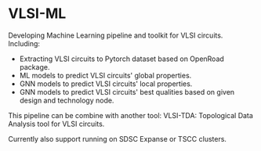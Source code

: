 # VLSI-ML

Developing Machine Learning pipeline and toolkit for VLSI circuits.
Including:
- Extracting VLSI circuits to Pytorch dataset based on OpenRoad package.
- ML models to predict VLSI circuits' global properties.
- GNN models to predict VLSI circuits' local properties.
- GNN models to predict VLSI circuits' best qualities based on given design and technology node.

This pipeline can be combine with another tool:
VLSI-TDA: Topological Data Analysis tool for VLSI circuits.

Currently also support running on SDSC Expanse or TSCC clusters.


